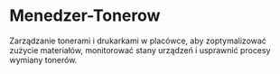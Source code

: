 # Menedzer-Tonerow
Zarządzanie tonerami i drukarkami w placówce, aby zoptymalizować zużycie materiałów, monitorować stany urządzeń i usprawnić procesy wymiany tonerów.
